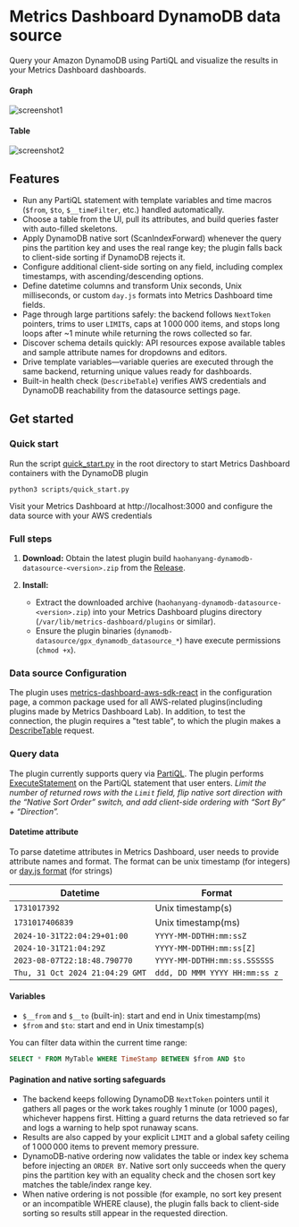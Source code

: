 # Metrics Dashboard DynamoDB data source

Query your Amazon DynamoDB using PartiQL and visualize the results in your Metrics Dashboard dashboards.

#### Graph
![screenshot1](/images/screenshot1.png)
#### Table
![screenshot2](/images/screenshot2.png)

## Features
- Run any PartiQL statement with template variables and time macros (`$from`, `$to`, `$__timeFilter`, etc.) handled automatically.
- Choose a table from the UI, pull its attributes, and build queries faster with auto-filled skeletons.
- Apply DynamoDB native sort (ScanIndexForward) whenever the query pins the partition key and uses the real range key; the plugin falls back to client-side sorting if DynamoDB rejects it.
- Configure additional client-side sorting on any field, including complex timestamps, with ascending/descending options.
- Define datetime columns and transform Unix seconds, Unix milliseconds, or custom `day.js` formats into Metrics Dashboard time fields.
- Page through large partitions safely: the backend follows `NextToken` pointers, trims to user `LIMIT`s, caps at 1 000 000 items, and stops long loops after ~1 minute while returning the rows collected so far.
- Discover schema details quickly: API resources expose available tables and sample attribute names for dropdowns and editors.
- Drive template variables—variable queries are executed through the same backend, returning unique values ready for dashboards.
- Built-in health check (`DescribeTable`) verifies AWS credentials and DynamoDB reachability from the datasource settings page.

## Get started
### Quick start
Run the script [quick_start.py](scripts/quick_start.py) in the root directory to start Metrics Dashboard containers with the DynamoDB plugin
```
python3 scripts/quick_start.py
```
Visit your Metrics Dashboard at http://localhost:3000 and configure the data source with your AWS credentials
### Full steps
1. **Download:** Obtain the latest plugin build `haohanyang-dynamodb-datasource-<version>.zip` from the [Release](https://github.com/haohanyang/dynamodb-datasource/releases).

2. **Install:** 
   - Extract the downloaded archive (`haohanyang-dynamodb-datasource-<version>.zip`) into your Metrics Dashboard plugins directory (`/var/lib/metrics-dashboard/plugins` or similar).
   - Ensure the plugin binaries (`dynamodb-datasource/gpx_dynamodb_datasource_*`) have execute permissions (`chmod +x`).
### Data source Configuration
The plugin uses [metrics-dashboard-aws-sdk-react](https://github.com/metrics-dashboard/metrics-dashboard-aws-sdk-react) in the configuration page, a common package used for all AWS-related plugins(including plugins made by Metrics Dashboard Lab). In addition, to test the connection, the plugin requires a "test table", to which the plugin makes a [DescribeTable](https://docs.aws.amazon.com/amazondynamodb/latest/APIReference/API_DescribeTable.html) request.

### Query data
The plugin currently supports query via [PartiQL](https://docs.aws.amazon.com/amazondynamodb/latest/developerguide/ql-reference.html). The plugin performs [ExecuteStatement](https://docs.aws.amazon.com/amazondynamodb/latest/APIReference/API_ExecuteStatement.html) on the PartiQL statement that user enters.
*Limit the number of returned rows with the `Limit` field, flip native sort direction with the “Native Sort Order” switch, and add client-side ordering with “Sort By” + “Direction”.*

#### Datetime attribute
To parse datetime attributes in Metrics Dashboard, user needs to provide attribute names and format. The format can be unix timestamp (for integers) or [day.js format](https://day.js.org/docs/en/display/format) (for strings)

| Datetime | Format |
| -------- | ------- |
| `1731017392` | Unix timestamp(s) |
| `1731017406839` | Unix timestamp(ms) |
| `2024-10-31T22:04:29+01:00` | `YYYY-MM-DDTHH:mm:ssZ` |
| `2024-10-31T21:04:29Z` | `YYYY-MM-DDTHH:mm:ss[Z]` |
| `2023-08-07T22:18:48.790770` | `YYYY-MM-DDTHH:mm:ss.SSSSSS` |
| `Thu, 31 Oct 2024 21:04:29 GMT` | `ddd, DD MMM YYYY HH:mm:ss z` |

#### Variables
* `$__from` and `$__to` (built-in): start and end in Unix timestamp(ms)
* `$from` and `$to`: start and end in Unix timestamp(s)

You can filter data within the current time range:
```sql
SELECT * FROM MyTable WHERE TimeStamp BETWEEN $from AND $to
```

#### Pagination and native sorting safeguards
- The backend keeps following DynamoDB `NextToken` pointers until it gathers all pages or the work takes roughly 1 minute (or 1000 pages), whichever happens first. Hitting a guard returns the data retrieved so far and logs a warning to help spot runaway scans.
- Results are also capped by your explicit `LIMIT` and a global safety ceiling of 1 000 000 items to prevent memory pressure.
- DynamoDB-native ordering now validates the table or index key schema before injecting an `ORDER BY`. Native sort only succeeds when the query pins the partition key with an equality check and the chosen sort key matches the table/index range key.
- When native ordering is not possible (for example, no sort key present or an incompatible WHERE clause), the plugin falls back to client-side sorting so results still appear in the requested direction.
